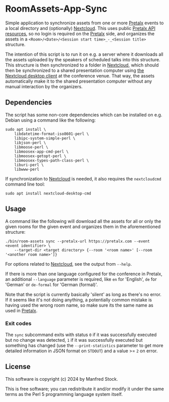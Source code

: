 # RoomAssets-App-Sync

Simple application to synchronize assets from one or more [Pretalx][pretalx]
events to a local directory and (optionally) [Nextcloud][nextcloud]. This uses
public [Pretalx API resources][pretalx-api], so no login is required on the
[Pretalx][pretalx] side, and organizes the assets in a `<Room>/<Date>/<Session
start time>_-_<Session title>` structure.

The intention of this script is to run it on e.g. a server where it downloads
all the assets uploaded by the speakers of scheduled talks into this structure.
This structure is then synchronized to a folder in [Nextcloud][nextcloud],
which should then be synchronized to a shared presentation computer using [the
Nextcloud desktop client][nextcloud-client] at the conference venue. That way,
the assets automatically make it to the shared presentation computer without
any manual interaction by the organizers.


## Dependencies

The script has some non-core dependencies which can be installed on e.g. Debian
using a command like the following:

```shell
sudo apt install \
    libdatetime-format-iso8601-perl \
    libipc-system-simple-perl \
    libjson-perl \
    libmoose-perl \
    libmoosex-app-cmd-perl \
    libmoosex-getopt-perl \
    libmoosex-types-path-class-perl \
    liburi-perl \
    libwww-perl
```

If synchronization to [Nextcloud][nextcloud] is needed, it also requires the
`nextcloudcmd` command line tool:

```shell
sudo apt install nextcloud-desktop-cmd
```

## Usage

A command like the following will download all the assets for all or only the
given rooms for the given event and organizes them in the aforementioned
structure:

```shell
./bin/room-assets sync --pretalx-url https://pretalx.com --event <event identifier> \
    --target-dir <target directory> {--room '<room name>' [--room '<another room name>']}
```

For options related to [Nextcloud][nextcloud], see the output from `--help`.

If there is more than one language configured for the conference in Pretalx, an
additional `--language` parameter is required, like `en` for 'English', `de`
for 'German' or `de-formal` for 'German (formal)'.

Note that the script is currently basically 'silent' as long as there's no
error. If it seems like it's not doing anything, a potentially common mistake
is having used the wrong room name, so make sure its the same name as used in
[Pretalx][pretalx].


### Exit codes

The `sync` subcommand exits with status `0` if it was successfully executed but
no change was detected, `1` if it was successfully executed but something has
changed (use the `--print-statistics` parameter to get more detailed
information in JSON format on `STDOUT`) and a value >= `2` on error.


## License

This software is copyright (c) 2024 by Manfred Stock.

This is free software; you can redistribute it and/or modify it under
the same terms as the Perl 5 programming language system itself.

[pretalx]: https://pretalx.com/
[pretalx-api]: https://docs.pretalx.org/api/fundamentals.html
[nextcloud]: https://nextcloud.com/
[nextcloud-client]: https://nextcloud.com/install/
